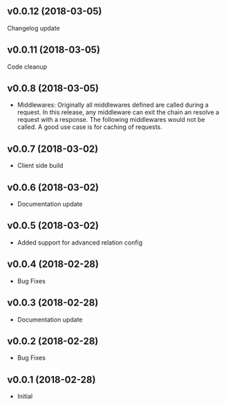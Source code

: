 ## v0.0.12 (2018-03-05)

Changelog update

## v0.0.11 (2018-03-05)

Code cleanup

## v0.0.8 (2018-03-05)

- Middlewares: Originally all middlewares defined are called during a request. In this release, any middleware can exit the chain an resolve a request with a response. The following middlewares would not be called. A good use case is for caching of requests.


## v0.0.7 (2018-03-02)

- Client side build


## v0.0.6 (2018-03-02)

- Documentation update


## v0.0.5 (2018-03-02)

- Added support for advanced relation config


## v0.0.4 (2018-02-28)

- Bug Fixes


## v0.0.3 (2018-02-28)

- Documentation update


## v0.0.2 (2018-02-28)

- Bug Fixes


## v0.0.1 (2018-02-28)

- Initial


